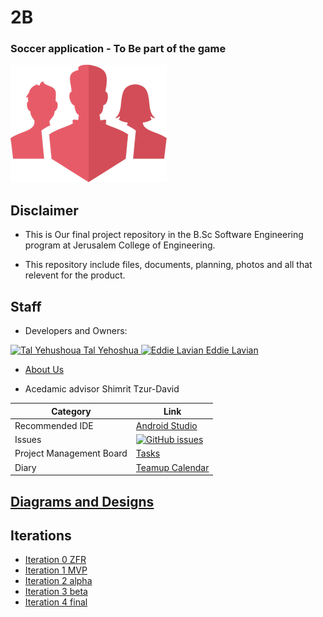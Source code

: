 # 2B

### Soccer application - To Be part of the game

![Logo](https://github.com/EddieLavian/FinalProject-2B/blob/master/logo.png)


## Disclaimer

* This is Our final project repository in the B.Sc Software Engineering program at Jerusalem College of Engineering.

* This repository include files, documents, planning, photos and all that relevent for the product.

## Staff
* Developers and Owners:

<a href="https://github.com/TalYehoshua">
<img src="https://avatars0.githubusercontent.com/u/26079767?v=3&s=460" alt="Tal Yehushoua" width="100" height="100">
Tal Yehoshua
</a>


<a href="https://github.com/EddieLavian"> 
<img src="https://avatars3.githubusercontent.com/u/26080528?v=3&s=460" alt="Eddie Lavian" width="100" height="100">
Eddie Lavian
</a>


* <a href="https://github.com/EddieLavian/FinalProject-2B/wiki/About-Us"> About Us </a>


* Acedamic advisor Shimrit Tzur-David
  
 |Category|Link|
|---|---|
| Recommended IDE | [Android Studio](https://developer.android.com/studio/index.html) |
| Issues | [![GitHub issues](	https://img.shields.io/bitbucket/issues-raw/atlassian/python-bitbucket.svg)](https://github.com/EddieLavian/FinalProject-2B/issues) |
| Project Management Board| [Tasks](https://github.com/EddieLavian/FinalProject-2B/projects) |
| Diary |  [Teamup Calendar](https://teamup.com/ksr245rqo4i7dqs464) |


## [Diagrams and Designs](https://github.com/EddieLavian/FinalProject-2B/wiki)

## Iterations

* [Iteration 0 ZFR](https://github.com/EddieLavian/FinalProject-2B/wiki/Iteration-0-ZFR)
* [Iteration 1 MVP](https://github.com/EddieLavian/FinalProject-2B/wiki/Iteration-1-MVP)
* [Iteration 2 alpha](https://github.com/EddieLavian/FinalProject-2B/wiki/Iteration-2-ALPHA)
* [Iteration 3 beta](https://github.com/EddieLavian/FinalProject-2B/wiki/Iteration-3-BETA)
* [Iteration 4 final](https://github.com/EddieLavian/FinalProject-2B/wiki/Iteration-4-FINAL)
